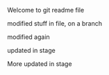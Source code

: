 Welcome to git readme file

modified stuff in file, on a branch

modified again

updated in stage

More updated in stage